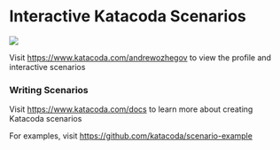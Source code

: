 # Interactive Katacoda Scenarios

[![](http://shields.katacoda.com/katacoda/andrewozhegov/count.svg)](https://www.katacoda.com/andrewozhegov "Get your profile on Katacoda.com")

Visit https://www.katacoda.com/andrewozhegov to view the profile and interactive scenarios

### Writing Scenarios
Visit https://www.katacoda.com/docs to learn more about creating Katacoda scenarios

For examples, visit https://github.com/katacoda/scenario-example
